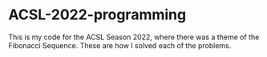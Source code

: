 # ACSL-2022-programming
This is my code for the ACSL Season 2022, where there was a theme of the Fibonacci Sequence. These are how I solved each of the problems.

